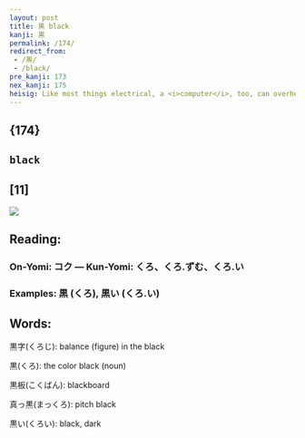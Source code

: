```yaml
---
layout: post
title: 黒 black
kanji: 黒
permalink: /174/
redirect_from:
 - /黒/
 - /black/
pre_kanji: 173
nex_kanji: 175
heisig: Like most things electrical, a <i>computer</i>, too, can overheat. Just imagine <i>flames</i> pouring out of it and charring the keyboard, the monitor, and your desk a sooty <b>black</b> color.
---
```


## {174}

## `black`

## [11]

<div class="stroke"><img src="E9BB92.png" /></div>

## Reading:

### On-Yomi: コク &mdash; Kun-Yomi: くろ、くろ.ずむ、くろ.い

### Examples: 黒 (くろ), 黒い (くろ.い)

## Words:

黒字(くろじ): balance (figure) in the black

黒(くろ): the color black (noun)

黒板(こくばん): blackboard

真っ黒(まっくろ): pitch black

黒い(くろい): black, dark
